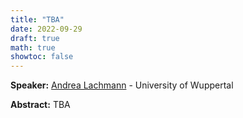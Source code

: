 ```yaml
---
title: "TBA"
date: 2022-09-29
draft: true
math: true
showtoc: false
---
```



**Speaker:** [Andrea Lachmann](https://www2.math.uni-wuppertal.de/~lachmann/) - University of Wuppertal

**Abstract:** TBA